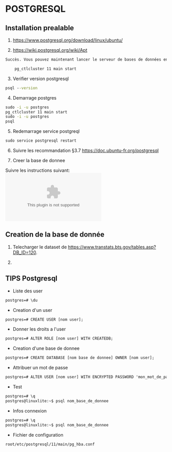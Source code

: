 # POSTGRESQL

## Installation prealable

1. https://www.postgresql.org/download/linux/ubuntu/

2. https://wiki.postgresql.org/wiki/Apt

```cmd
Succès. Vous pouvez maintenant lancer le serveur de bases de données en utilisant :

    pg_ctlcluster 11 main start

```

3. Verifier version postgresql

```cmd
psql --version
```

4. Demarrage postgres

```cmd
sudo -i -u postgres
pg_ctlcluster 11 main start
sudo -i -u postgres
psql
```

5. Redemarrage service postgreql

```cmd
sudo service postgresql restart
```

6. Suivre les recommandation §3.7 https://doc.ubuntu-fr.org/postgresql


7. Creer la base de donnee

Suivre les instructions suivant: ![instruction](documents/instruction.docx)


## Creation de la base de donnée


1. Telecharger le dataset de https://www.transtats.bts.gov/tables.asp?DB_ID=120.

2. 


## TIPS Postgresql

* Liste des user

```cmd
postgres=# \du
```

* Creation d'un user

```cmd
postgres=# CREATE USER [nom user];
```

* Donner les droits a l'user

```cmd
postgres=# ALTER ROLE [nom user] WITH CREATEDB;
```

* Creation d'une base de donnee

```cmd
postgres=# CREATE DATABASE [nom base de donnee] OWNER [nom user];
```


* Attribuer un mot de passe

```cmd
postgres=# ALTER USER [nom user] WITH ENCRYPTED PASSWORD 'mon_mot_de_passe';
```

* Test

```cmd
postgres=# \q
postgres@linuxlite:~$ psql nom_base_de_donnee
```

* Infos connexion

```cmd
postgres=# \q
postgres@linuxlite:~$ psql nom_base_de_donnee
```

* Fichier de configuration

```cmd
root/etc/postgresql/11/main/pg_hba.conf
```
